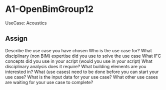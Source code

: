 # A1-OpenBimGroup12
UseCase: Acoustics


## Assign
Describe the use case you have chosen
Who is the use case for?
What disciplinary (non BIM) expertise did you use to solve the use case
What IFC concepts did you use in your script (would you use in your script)
What disciplinary analysis does it require?
What building elements are you interested in?
What (use cases) need to be done before you can start your use case?
What is the input data for your use case?
What other use cases are waiting for your use case to complete?
